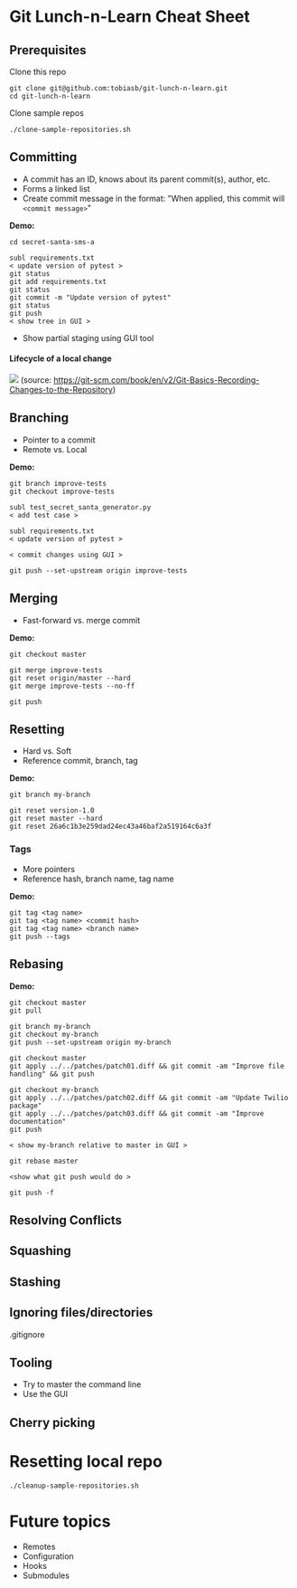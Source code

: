 # Git Lunch-n-Learn Cheat Sheet

## Prerequisites

Clone this repo


```
git clone git@github.com:tobiasb/git-lunch-n-learn.git
cd git-lunch-n-learn
```

Clone sample repos

`./clone-sample-repositories.sh`

## Committing

- A commit has an ID, knows about its parent commit(s), author, etc.
- Forms a linked list
- Create commit message in the format: "When applied, this commit will `<commit message>`"

**Demo:**
```
cd secret-santa-sms-a

subl requirements.txt
< update version of pytest >
git status
git add requirements.txt
git status
git commit -m "Update version of pytest"
git status
git push
< show tree in GUI >
```

- Show partial staging using GUI tool

#### Lifecycle of a local change

![](https://git-scm.com/book/en/v2/images/lifecycle.png)
(source: https://git-scm.com/book/en/v2/Git-Basics-Recording-Changes-to-the-Repository)

## Branching

- Pointer to a commit
- Remote vs. Local

**Demo:**
```
git branch improve-tests
git checkout improve-tests

subl test_secret_santa_generator.py
< add test case >

subl requirements.txt
< update version of pytest >

< commit changes using GUI >

git push --set-upstream origin improve-tests
```


## Merging

- Fast-forward vs. merge commit

**Demo:**
```
git checkout master

git merge improve-tests
git reset origin/master --hard
git merge improve-tests --no-ff

git push
```

## Resetting

- Hard vs. Soft
- Reference commit, branch, tag

**Demo:**
```
git branch my-branch

git reset version-1.0
git reset master --hard
git reset 26a6c1b3e259dad24ec43a46baf2a519164c6a3f
```

### Tags

- More pointers
- Reference hash, branch name, tag name

**Demo:**
```
git tag <tag name>
git tag <tag name> <commit hash>
git tag <tag name> <branch name>
git push --tags
```

## Rebasing

**Demo:**
```
git checkout master
git pull 

git branch my-branch
git checkout my-branch
git push --set-upstream origin my-branch

git checkout master
git apply ../../patches/patch01.diff && git commit -am "Improve file handling" && git push

git checkout my-branch
git apply ../../patches/patch02.diff && git commit -am "Update Twilio package"
git apply ../../patches/patch03.diff && git commit -am "Improve documentation"
git push

< show my-branch relative to master in GUI >

git rebase master

<show what git push would do >

git push -f
```

## Resolving Conflicts

## Squashing

## Stashing

## Ignoring files/directories


.gitignore

## Tooling

- Try to master the command line
- Use the GUI 

## Cherry picking

# Resetting local repo

`./cleanup-sample-repositories.sh`

# Future topics

- Remotes
- Configuration
- Hooks
- Submodules